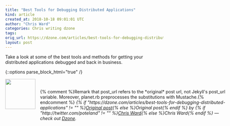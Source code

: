 ```yaml
---
title: "Best Tools for Debugging Distributed Applications"
kind: article
created_at: 2018-10-18 09:01:01 UTC
author: "Chris Ward"
categories: Chris writing dzone
tags: 
orig_url: https://dzone.com/articles/best-tools-for-debugging-distributed-applications
layout: post
---
```

Take a look at some of the best tools and methods for getting your distributed applications debugged and back in business.


{::options parse_block_html="true" /}
<div class="author">
   <img src="https://www.rss-specifications.com/rss-spec-rss.gif" style="width: 96px; height: 96;">
   <span style="position: absolute; padding: 32px 15px;">{% comment %}Remark that post_url refers to the *original* post url, not Jekyll's post_url variable. Moreover, planet.rb preprocesses the substitutions with Mustache.{% endcomment %}
      <i>{% if "https://dzone.com/articles/best-tools-for-debugging-distributed-applications" != "" %}<a href="https://dzone.com/articles/best-tools-for-debugging-distributed-applications">Original post</a>{% else %}Original post{% endif %} by {% if "http://twitter.com/poteland" != "" %}<a href="http://twitter.com/poteland">Chris Ward</a>{% else %}Chris Ward{% endif %} &mdash; check out <a href="https://dzone.com">Dzone</a>.</i>
  </span>
</div>
